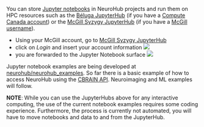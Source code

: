 You can store [Jupyter notebooks](https://jupyter.org) in NeuroHub projects and run them on HPC resources such as the [Béluga JupyterHub](https://jupyterhub.beluga.computecanada.ca) (if you have a [Compute Canada account](https://www.computecanada.ca/research-portal/account-management/apply-for-an-account/)) or the [McGill Syzygy JupyterHub](https://mcgill.syzygy.ca) (if you have a [McGill username](https://mcgill.service-now.com/itportal?id=kb_article&sysparm_article=KB0010641)).

* Using your McGill account, go to [McGill Syzygy JupyterHub](https://mcgill.syzygy.ca)
* click on _Login_ and insert your account information
![](https://github.com/neurohub/neurohub_documentation/blob/master/images/jupyter1.png)
* you are forwarded to the Jupyter Notebook surface
![](https://github.com/neurohub/neurohub_documentation/blob/master/images/jupyter2.png)




Jupyter notebook examples are being developed at
[neurohub/neurohub_examples](https://github.com/neurohub/neurohub_examples). So far there is a basic example of how to access NeuroHub using the [CBRAIN API](https://portal.cbrain.mcgill.ca/swagger#/).  Neuroimaging and ML examples will follow.

**NOTE**: While you can use the JupyterHubs above for any interactive computing, the use of the current notebook examples requires some coding experience.  Furthermore, the process is currently not automated, you will have to move notebooks and data to and from the JupyterHub. 
